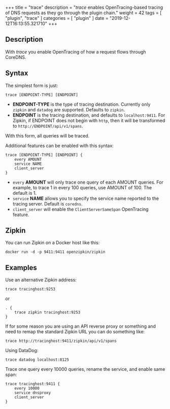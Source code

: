 +++
title = "trace"
description = "*trace* enables OpenTracing-based tracing of DNS requests as they go through the plugin chain."
weight = 42
tags = [ "plugin", "trace" ]
categories = [ "plugin" ]
date = "2019-12-12T16:13:55.321710"
+++

## Description

With *trace* you enable OpenTracing of how a request flows through CoreDNS.

## Syntax

The simplest form is just:

~~~
trace [ENDPOINT-TYPE] [ENDPOINT]
~~~

* **ENDPOINT-TYPE** is the type of tracing destination. Currently only `zipkin` and `datadog` are supported.
  Defaults to `zipkin`.
* **ENDPOINT** is the tracing destination, and defaults to `localhost:9411`. For Zipkin, if
  ENDPOINT does not begin with `http`, then it will be transformed to `http://ENDPOINT/api/v1/spans`.

With this form, all queries will be traced.

Additional features can be enabled with this syntax:

~~~
trace [ENDPOINT-TYPE] [ENDPOINT] {
	every AMOUNT
	service NAME
	client_server
}
~~~

* `every` **AMOUNT** will only trace one query of each AMOUNT queries. For example, to trace 1 in every
  100 queries, use AMOUNT of 100. The default is 1.
* `service` **NAME** allows you to specify the service name reported to the tracing server.
  Default is `coredns`.
* `client_server` will enable the `ClientServerSameSpan` OpenTracing feature.

## Zipkin
You can run Zipkin on a Docker host like this:

```
docker run -d -p 9411:9411 openzipkin/zipkin
```

## Examples

Use an alternative Zipkin address:

~~~
trace tracinghost:9253
~~~

or

~~~ corefile
. {
    trace zipkin tracinghost:9253
}
~~~

If for some reason you are using an API reverse proxy or something and need to remap
the standard Zipkin URL you can do something like:

~~~
trace http://tracinghost:9411/zipkin/api/v1/spans
~~~

Using DataDog:

~~~
trace datadog localhost:8125
~~~

Trace one query every 10000 queries, rename the service, and enable same span:

~~~
trace tracinghost:9411 {
	every 10000
	service dnsproxy
	client_server
}
~~~
